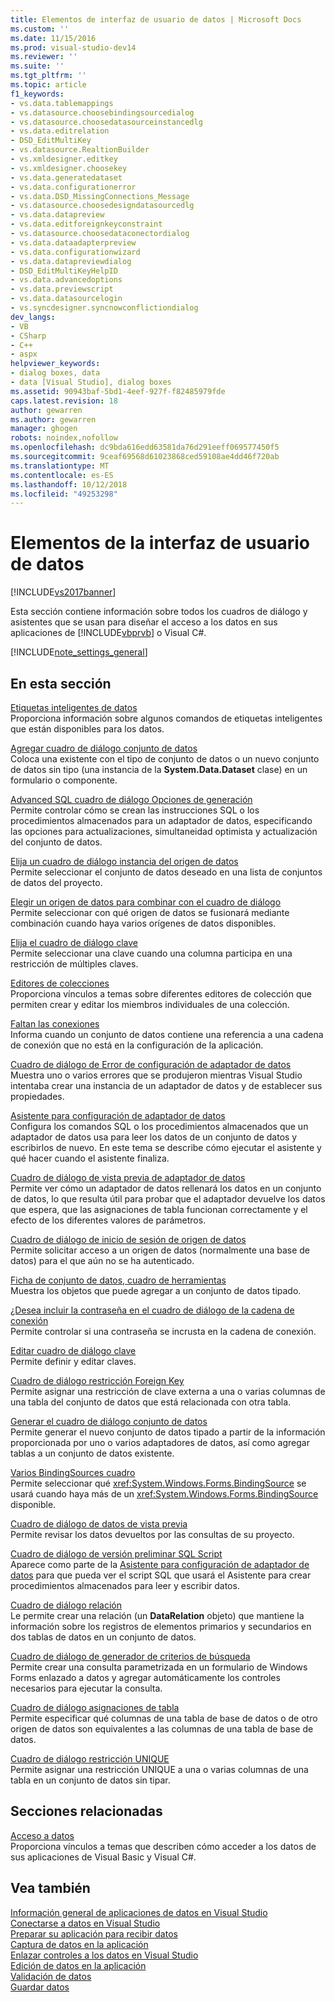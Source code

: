 ```yaml
---
title: Elementos de interfaz de usuario de datos | Microsoft Docs
ms.custom: ''
ms.date: 11/15/2016
ms.prod: visual-studio-dev14
ms.reviewer: ''
ms.suite: ''
ms.tgt_pltfrm: ''
ms.topic: article
f1_keywords:
- vs.data.tablemappings
- vs.datasource.choosebindingsourcedialog
- vs.datasource.choosedatasourceinstancedlg
- vs.data.editrelation
- DSD_EditMultiKey
- vs.datasource.RealtionBuilder
- vs.xmldesigner.editkey
- vs.xmldesigner.choosekey
- vs.data.generatedataset
- vs.data.configurationerror
- vs.data.DSD_MissingConnections_Message
- vs.datasource.choosedesigndatasourcedlg
- vs.data.datapreview
- vs.data.editforeignkeyconstraint
- vs.datasource.choosedataconectordialog
- vs.data.dataadapterpreview
- vs.data.configurationwizard
- vs.data.datapreviewdialog
- DSD_EditMultiKeyHelpID
- vs.data.advancedoptions
- vs.data.previewscript
- vs.data.datasourcelogin
- vs.syncdesigner.syncnowconflictiondialog
dev_langs:
- VB
- CSharp
- C++
- aspx
helpviewer_keywords:
- dialog boxes, data
- data [Visual Studio], dialog boxes
ms.assetid: 90943baf-5bd1-4eef-927f-f82485979fde
caps.latest.revision: 18
author: gewarren
ms.author: gewarren
manager: ghogen
robots: noindex,nofollow
ms.openlocfilehash: dc9bda616edd63581da76d291eeff069577450f5
ms.sourcegitcommit: 9ceaf69568d61023868ced59108ae4dd46f720ab
ms.translationtype: MT
ms.contentlocale: es-ES
ms.lasthandoff: 10/12/2018
ms.locfileid: "49253298"
---
```

# <a name="data-user-interface-elements"></a>Elementos de la interfaz de usuario de datos
[!INCLUDE[vs2017banner](../includes/vs2017banner.md)]

Esta sección contiene información sobre todos los cuadros de diálogo y asistentes que se usan para diseñar el acceso a los datos en sus aplicaciones de [!INCLUDE[vbprvb](../includes/vbprvb-md.md)] o Visual C#.  
  
 [!INCLUDE[note_settings_general](../includes/note-settings-general-md.md)]  
  
## <a name="in-this-section"></a>En esta sección  
 [Etiquetas inteligentes de datos](http://msdn.microsoft.com/en-us/1e0a848f-c57b-47ab-b884-eaaa40726f43)  
 Proporciona información sobre algunos comandos de etiquetas inteligentes que están disponibles para los datos.  
  
 [Agregar cuadro de diálogo conjunto de datos](http://msdn.microsoft.com/en-us/0e03c0ff-212b-4bfa-ac51-3c2adb71ead0)  
 Coloca una existente con el tipo de conjunto de datos o un nuevo conjunto de datos sin tipo (una instancia de la **System.Data.Dataset** clase) en un formulario o componente.  
  
 [Advanced SQL cuadro de diálogo Opciones de generación](http://msdn.microsoft.com/en-us/41420450-1ff4-4a1a-b85b-6f6901538fef)  
 Permite controlar cómo se crean las instrucciones SQL o los procedimientos almacenados para un adaptador de datos, especificando las opciones para actualizaciones, simultaneidad optimista y actualización del conjunto de datos.  
  
 [Elija un cuadro de diálogo instancia del origen de datos](http://msdn.microsoft.com/en-us/51c47f06-fdc5-453e-9178-0a5a2c5c9f34)  
 Permite seleccionar el conjunto de datos deseado en una lista de conjuntos de datos del proyecto.  
  
 [Elegir un origen de datos para combinar con el cuadro de diálogo](http://msdn.microsoft.com/en-us/accafff7-f6bd-481c-a121-fe8a76cd681d)  
 Permite seleccionar con qué origen de datos se fusionará mediante combinación cuando haya varios orígenes de datos disponibles.  
  
 [Elija el cuadro de diálogo clave](http://msdn.microsoft.com/en-us/4ddbfbb7-a80a-412a-b80d-291d86376ca3)  
 Permite seleccionar una clave cuando una columna participa en una restricción de múltiples claves.  
  
 [Editores de colecciones](http://msdn.microsoft.com/library/030095bd-fb9a-4b21-b628-fc1cc5985bb7)  
 Proporciona vínculos a temas sobre diferentes editores de colección que permiten crear y editar los miembros individuales de una colección.  
  
 [Faltan las conexiones](http://msdn.microsoft.com/en-us/bb9b2e12-7f76-4ee5-acbb-5d20116ee044)  
 Informa cuando un conjunto de datos contiene una referencia a una cadena de conexión que no está en la configuración de la aplicación.  
  
 [Cuadro de diálogo de Error de configuración de adaptador de datos](http://msdn.microsoft.com/en-us/9ce65cd2-0c7d-4f51-8685-d68be5f3009b)  
 Muestra uno o varios errores que se produjeron mientras Visual Studio intentaba crear una instancia de un adaptador de datos y de establecer sus propiedades.  
  
 [Asistente para configuración de adaptador de datos](http://msdn.microsoft.com/en-us/efff90cb-0e4c-4eb3-87dc-65dd9d418809)  
 Configura los comandos SQL o los procedimientos almacenados que un adaptador de datos usa para leer los datos de un conjunto de datos y escribirlos de nuevo. En este tema se describe cómo ejecutar el asistente y qué hacer cuando el asistente finaliza.  
  
 [Cuadro de diálogo de vista previa de adaptador de datos](http://msdn.microsoft.com/en-us/1f614cd3-4530-457e-84af-00ccbaea08cc)  
 Permite ver cómo un adaptador de datos rellenará los datos en un conjunto de datos, lo que resulta útil para probar que el adaptador devuelve los datos que espera, que las asignaciones de tabla funcionan correctamente y el efecto de los diferentes valores de parámetros.  
  
 [Cuadro de diálogo de inicio de sesión de origen de datos](http://msdn.microsoft.com/en-us/6f2d9a57-53c3-4841-bd37-a3643eb68d2e)  
 Permite solicitar acceso a un origen de datos (normalmente una base de datos) para el que aún no se ha autenticado.  
  
 [Ficha de conjunto de datos, cuadro de herramientas](http://msdn.microsoft.com/en-us/fa5f2d6f-924d-4262-ba1b-e9e7f90e7764)  
 Muestra los objetos que puede agregar a un conjunto de datos tipado.  
  
 [¿Desea incluir la contraseña en el cuadro de diálogo de la cadena de conexión](http://msdn.microsoft.com/en-us/193696a7-5213-4396-8328-05ac2df6ee94)  
 Permite controlar si una contraseña se incrusta en la cadena de conexión.  
  
 [Editar cuadro de diálogo clave](http://msdn.microsoft.com/en-us/f5c80e39-3a42-4284-b222-6ca009fd9675)  
 Permite definir y editar claves.  
  
 [Cuadro de diálogo restricción Foreign Key](http://msdn.microsoft.com/en-us/45d15629-1f4d-40a7-8708-c9ddfebedc1e)  
 Permite asignar una restricción de clave externa a una o varias columnas de una tabla del conjunto de datos que está relacionada con otra tabla.  
  
 [Generar el cuadro de diálogo conjunto de datos](http://msdn.microsoft.com/en-us/c0efdbaf-13b1-4ee8-ade6-f8a784126cdc)  
 Permite generar el nuevo conjunto de datos tipado a partir de la información proporcionada por uno o varios adaptadores de datos, así como agregar tablas a un conjunto de datos existente.  
  
 [Varios BindingSources cuadro](http://msdn.microsoft.com/en-us/db76f70c-4fb5-479d-9b64-a67158d48f97)  
 Permite seleccionar qué <xref:System.Windows.Forms.BindingSource> se usará cuando haya más de un <xref:System.Windows.Forms.BindingSource> disponible.  
  
 [Cuadro de diálogo de datos de vista previa](http://msdn.microsoft.com/en-us/aa4f0d04-2695-4bb8-946d-54a97ae7287f)  
 Permite revisar los datos devueltos por las consultas de su proyecto.  
  
 [Cuadro de diálogo de versión preliminar SQL Script](http://msdn.microsoft.com/en-us/e9571e8b-821c-492d-9bc8-b44eba898bdd)  
 Aparece como parte de la [Asistente para configuración de adaptador de datos](http://msdn.microsoft.com/en-us/efff90cb-0e4c-4eb3-87dc-65dd9d418809) para que pueda ver el script SQL que usará el Asistente para crear procedimientos almacenados para leer y escribir datos.  
  
 [Cuadro de diálogo relación](http://msdn.microsoft.com/en-us/ab8f4b0e-af4c-4725-a550-e2b2ebe43a02)  
 Le permite crear una relación (un **DataRelation** objeto) que mantiene la información sobre los registros de elementos primarios y secundarios en dos tablas de datos en un conjunto de datos.  
  
 [Cuadro de diálogo de generador de criterios de búsqueda](http://msdn.microsoft.com/library/0b306b92-f35e-45ef-a4be-3f653cd00c3d)  
 Permite crear una consulta parametrizada en un formulario de Windows Forms enlazado a datos y agregar automáticamente los controles necesarios para ejecutar la consulta.  
  
 [Cuadro de diálogo asignaciones de tabla](http://msdn.microsoft.com/en-us/fb4cec1e-f3c8-4773-b409-c2de15293fea)  
 Permite especificar qué columnas de una tabla de base de datos o de otro origen de datos son equivalentes a las columnas de una tabla de base de datos.  
  
 [Cuadro de diálogo restricción UNIQUE](http://msdn.microsoft.com/en-us/e71a60d7-fae2-4bd0-a1e8-43aae351707d)  
 Permite asignar una restricción UNIQUE a una o varias columnas de una tabla en un conjunto de datos sin tipar.  
  
## <a name="related-sections"></a>Secciones relacionadas  
 [Acceso a datos](../data-tools/accessing-data-in-visual-studio.md)  
 Proporciona vínculos a temas que describen cómo acceder a los datos de sus aplicaciones de Visual Basic y Visual C#.  
  
## <a name="see-also"></a>Vea también  
 [Información general de aplicaciones de datos en Visual Studio](../data-tools/overview-of-data-applications-in-visual-studio.md)   
 [Conectarse a datos en Visual Studio](../data-tools/connecting-to-data-in-visual-studio.md)   
 [Preparar su aplicación para recibir datos](http://msdn.microsoft.com/library/c17bdb7e-c234-4f2f-9582-5e55c27356ad)   
 [Captura de datos en la aplicación](../data-tools/fetching-data-into-your-application.md)   
 [Enlazar controles a los datos en Visual Studio](../data-tools/bind-controls-to-data-in-visual-studio.md)   
 [Edición de datos en la aplicación](../data-tools/editing-data-in-your-application.md)   
 [Validación de datos](http://msdn.microsoft.com/library/b3a9ee4e-5d4d-4411-9c56-c811f2b4ee7e)   
 [Guardar datos](../data-tools/saving-data.md)